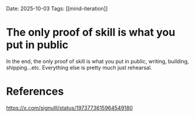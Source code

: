 Date: 2025-10-03
Tags: [[mind-iteration]]

# The only proof of skill is what you put in public

In the end, the only proof of skill is what you put in public, writing, building, shipping...etc.
Everything else is pretty much just rehearsal.


# References
https://x.com/signulll/status/1973773615964549180